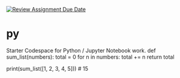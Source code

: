 [![Review Assignment Due Date](https://classroom.github.com/assets/deadline-readme-button-22041afd0340ce965d47ae6ef1cefeee28c7c493a6346c4f15d667ab976d596c.svg)](https://classroom.github.com/a/htg-Yrej)
# py
Starter Codespace for Python / Jupyter Notebook work.
def sum_list(numbers):
    total = 0
    for n in numbers:
        total += n
    return total

print(sum_list([1, 2, 3, 4, 5]))  # 15
